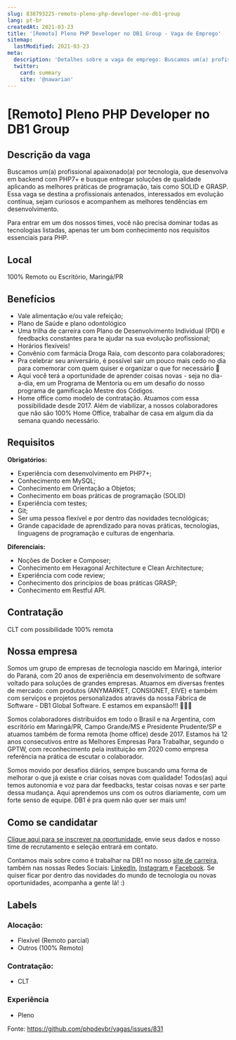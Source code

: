 ```yaml
---
slug: 838793225-remoto-pleno-php-developer-no-db1-group
lang: pt-br
createdAt: 2021-03-23
title: '[Remoto] Pleno PHP Developer no DB1 Group - Vaga de Emprego'
sitemap:
  lastModified: 2021-03-23
meta:
  description: 'Detalhes sobre a vaga de emprego: Buscamos um(a) profissional apaixonado(a) por tecnologia, que desenvolva em backend com PHP7+ e busque entregar soluções de qualidade aplicando as melhores práticas de programação, tais como SOLID e GRASP. Essa vaga se destina a profissionais antenados, interessados em evolução contínua, sejam curiosos e acompanhem as melhores tendências em desenvolvimento. Para entrar em um dos nossos times, você não precisa dominar todas as tecnologias listadas, apenas ter um bom conhecimento nos requisitos essenciais para PHP.'
  twitter:
    card: summary
    site: '@nawarian'
---
```


# [Remoto] Pleno PHP Developer no DB1 Group

## Descrição da vaga

Buscamos um(a) profissional apaixonado(a) por tecnologia, que desenvolva em backend com PHP7+ e busque entregar soluções de qualidade aplicando as melhores práticas de programação, tais como SOLID e GRASP. Essa vaga se destina a profissionais antenados, interessados em evolução contínua, sejam curiosos e acompanhem as melhores tendências em desenvolvimento.

Para entrar em um dos nossos times, você não precisa dominar todas as tecnologias listadas, apenas ter um bom conhecimento nos requisitos essenciais para PHP. 

## Local

100% Remoto ou Escritório, Maringá/PR

## Benefícios

- Vale alimentação e/ou vale refeição;
- Plano de Saúde e plano odontológico
- Uma trilha de carreira com Plano de Desenvolvimento Individual (PDI) e feedbacks constantes para te ajudar na sua evolução profissional;
- Horários flexíveis! 
- Convênio com farmácia Droga Raia, com desconto para colaboradores;
- Pra celebrar seu aniversário, é possível sair um pouco mais cedo no dia para comemorar com quem quiser e organizar o que for necessário 🥳
- Aqui você terá a oportunidade de aprender coisas novas - seja no dia-a-dia, em um Programa de Mentoria ou em um desafio do nosso programa de gamificação Mestre dos Códigos.
- Home office como modelo de contratação. Atuamos com essa possibilidade desde 2017. Além de viabilizar, a nossos colaboradores que não são 100% Home Office, trabalhar de casa em algum dia da semana quando necessário.

## Requisitos

**Obrigatórios:**
- Experiência com desenvolvimento em PHP7+;
- Conhecimento em MySQL;
- Conhecimento em Orientação a Objetos;
- Conhecimento em boas práticas de programação (SOLID)
- Experiência com testes;
- Git;
- Ser uma pessoa flexível e por dentro das novidades tecnológicas; 
- Grande capacidade de aprendizado para novas práticas, tecnologias, linguagens de programação e culturas de engenharia.

**Diferenciais:**
- Noções de Docker e Composer;
- Conhecimento em Hexagonal Architecture e Clean Architecture;
- Experiência com code review;
- Conhecimento dos princípios de boas práticas GRASP;
- Conhecimento em Restful API.

## Contratação

CLT com possibilidade 100% remota

## Nossa empresa

Somos um grupo de empresas de tecnologia nascido em Maringá, interior do Paraná, com 20 anos de experiência em desenvolvimento de software voltado para soluções de grandes empresas. Atuamos em diversas frentes de mercado: com produtos (ANYMARKET, CONSIGNET, EIVE) e também com serviços e projetos personalizados através da nossa Fábrica de Software - DB1 Global Software. E estamos em expansão!!! 🚀🚀🚀

Somos colaboradores distribuídos em todo o Brasil e na Argentina, com escritório em Maringá/PR, Campo Grande/MS e Presidente Prudente/SP e atuamos também de forma remota (home office) desde 2017. Estamos há 12 anos consecutivos entre as Melhores Empresas Para Trabalhar, segundo o GPTW, com reconhecimento pela instituição em 2020 como empresa referência na prática de escutar o colaborador.

Somos movido por desafios diários, sempre buscando uma forma de melhorar o que já existe e criar coisas novas com qualidade! Todos(as) aqui temos autonomia e voz para dar feedbacks, testar coisas novas e ser parte dessa mudança. Aqui aprendemos uns com os outros diariamente, com um forte senso de equipe. DB1 é pra quem não quer ser mais um!

## Como se candidatar

[Clique aqui para se inscrever na oportunidade](https://vagasdb1.recruiterbox.com/jobs/fk0qyoc?source=Github), envie seus dados e nosso time de recrutamento e seleção entrará em contato.

Contamos mais sobre como é trabalhar na DB1 no nosso [site de carreira](https://www.db1group.com/home-office/), também nas nossas Redes Sociais: [LinkedIn](https://www.linkedin.com/company/db1-group), [Instagram ](https://www.instagram.com/db1group/)e [Facebook](https://www.facebook.com/DB1Group). Se quiser ficar por dentro das novidades do mundo de tecnologia ou novas oportunidades, acompanha a gente lá! :)


## Labels

### Alocação:
- Flexível (Remoto parcial)
- Outros (100% Remoto)

### Contratação:
- CLT

### Experiência
- Pleno


Fonte: https://github.com/phpdevbr/vagas/issues/831